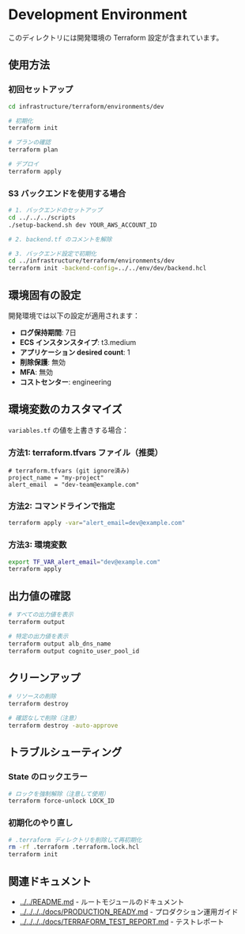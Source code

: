 # Development Environment

このディレクトリには開発環境の Terraform 設定が含まれています。

## 使用方法

### 初回セットアップ

```bash
cd infrastructure/terraform/environments/dev

# 初期化
terraform init

# プランの確認
terraform plan

# デプロイ
terraform apply
```

### S3 バックエンドを使用する場合

```bash
# 1. バックエンドのセットアップ
cd ../../../scripts
./setup-backend.sh dev YOUR_AWS_ACCOUNT_ID

# 2. backend.tf のコメントを解除

# 3. バックエンド設定で初期化
cd ../infrastructure/terraform/environments/dev
terraform init -backend-config=../../env/dev/backend.hcl
```

## 環境固有の設定

開発環境では以下の設定が適用されます：

- **ログ保持期間**: 7日
- **ECS インスタンスタイプ**: t3.medium
- **アプリケーション desired count**: 1
- **削除保護**: 無効
- **MFA**: 無効
- **コストセンター**: engineering

## 環境変数のカスタマイズ

`variables.tf` の値を上書きする場合：

### 方法1: terraform.tfvars ファイル（推奨）

```hcl
# terraform.tfvars (git ignore済み)
project_name = "my-project"
alert_email  = "dev-team@example.com"
```

### 方法2: コマンドラインで指定

```bash
terraform apply -var="alert_email=dev@example.com"
```

### 方法3: 環境変数

```bash
export TF_VAR_alert_email="dev@example.com"
terraform apply
```

## 出力値の確認

```bash
# すべての出力値を表示
terraform output

# 特定の出力値を表示
terraform output alb_dns_name
terraform output cognito_user_pool_id
```

## クリーンアップ

```bash
# リソースの削除
terraform destroy

# 確認なしで削除（注意）
terraform destroy -auto-approve
```

## トラブルシューティング

### State のロックエラー

```bash
# ロックを強制解除（注意して使用）
terraform force-unlock LOCK_ID
```

### 初期化のやり直し

```bash
# .terraform ディレクトリを削除して再初期化
rm -rf .terraform .terraform.lock.hcl
terraform init
```

## 関連ドキュメント

- [../../README.md](../../README.md) - ルートモジュールのドキュメント
- [../../../../docs/PRODUCTION_READY.md](../../../../docs/PRODUCTION_READY.md) - プロダクション運用ガイド
- [../../../../docs/TERRAFORM_TEST_REPORT.md](../../../../docs/TERRAFORM_TEST_REPORT.md) - テストレポート
